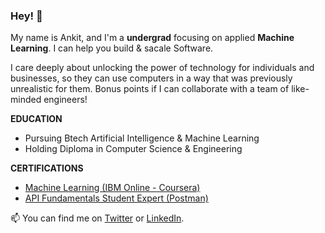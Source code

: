 ### Hey! 👋

My name is Ankit, and I'm a **undergrad** focusing on applied **Machine Learning**. I can help you build & sacale Software.

I care deeply about unlocking the power of technology for individuals and businesses, so they can use computers in a way that was previously unrealistic for them. Bonus points if I can collaborate with a team of like-minded engineers!


**EDUCATION**

* Pursuing Btech Artificial Intelligence & Machine Learning 
* Holding Diploma in Computer Science & Engineering
  
**CERTIFICATIONS**

* [Machine Learning (IBM Online - Coursera)]()
* [API Fundamentals Student Expert (Postman)]()



📫  You can find me on [Twitter](https://twitter.com/ankkkyyyy) or [LinkedIn](https://www.linkedin.com/in/ankkkyyyy/).
